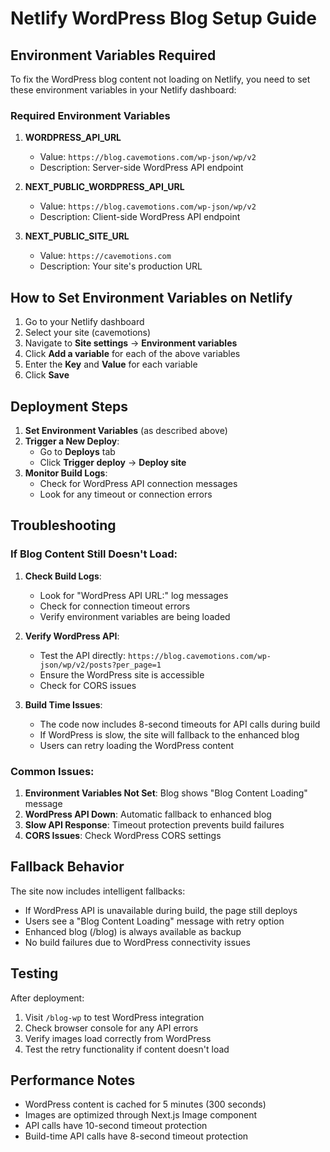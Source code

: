 # Netlify WordPress Blog Setup Guide

## Environment Variables Required

To fix the WordPress blog content not loading on Netlify, you need to set these environment variables in your Netlify dashboard:

### Required Environment Variables

1. **WORDPRESS_API_URL**
   - Value: `https://blog.cavemotions.com/wp-json/wp/v2`
   - Description: Server-side WordPress API endpoint

2. **NEXT_PUBLIC_WORDPRESS_API_URL**
   - Value: `https://blog.cavemotions.com/wp-json/wp/v2`
   - Description: Client-side WordPress API endpoint

3. **NEXT_PUBLIC_SITE_URL**
   - Value: `https://cavemotions.com`
   - Description: Your site's production URL

## How to Set Environment Variables on Netlify

1. Go to your Netlify dashboard
2. Select your site (cavemotions)
3. Navigate to **Site settings** → **Environment variables**
4. Click **Add a variable** for each of the above variables
5. Enter the **Key** and **Value** for each variable
6. Click **Save**

## Deployment Steps

1. **Set Environment Variables** (as described above)
2. **Trigger a New Deploy**:
   - Go to **Deploys** tab
   - Click **Trigger deploy** → **Deploy site**
3. **Monitor Build Logs**:
   - Check for WordPress API connection messages
   - Look for any timeout or connection errors

## Troubleshooting

### If Blog Content Still Doesn't Load:

1. **Check Build Logs**:
   - Look for "WordPress API URL:" log messages
   - Check for connection timeout errors
   - Verify environment variables are being loaded

2. **Verify WordPress API**:
   - Test the API directly: `https://blog.cavemotions.com/wp-json/wp/v2/posts?per_page=1`
   - Ensure the WordPress site is accessible
   - Check for CORS issues

3. **Build Time Issues**:
   - The code now includes 8-second timeouts for API calls during build
   - If WordPress is slow, the site will fallback to the enhanced blog
   - Users can retry loading the WordPress content

### Common Issues:

1. **Environment Variables Not Set**: Blog shows "Blog Content Loading" message
2. **WordPress API Down**: Automatic fallback to enhanced blog
3. **Slow API Response**: Timeout protection prevents build failures
4. **CORS Issues**: Check WordPress CORS settings

## Fallback Behavior

The site now includes intelligent fallbacks:
- If WordPress API is unavailable during build, the page still deploys
- Users see a "Blog Content Loading" message with retry option
- Enhanced blog (/blog) is always available as backup
- No build failures due to WordPress connectivity issues

## Testing

After deployment:
1. Visit `/blog-wp` to test WordPress integration
2. Check browser console for any API errors
3. Verify images load correctly from WordPress
4. Test the retry functionality if content doesn't load

## Performance Notes

- WordPress content is cached for 5 minutes (300 seconds)
- Images are optimized through Next.js Image component
- API calls have 10-second timeout protection
- Build-time API calls have 8-second timeout protection
